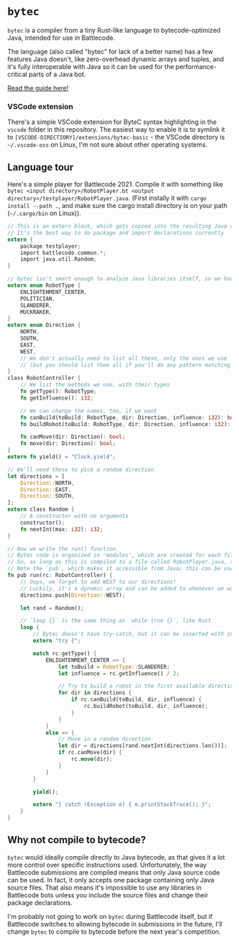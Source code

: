# `bytec`

`bytec` is a compiler from a tiny Rust-like language to bytecode-optimized Java, intended for use in Battlecode.

The language (also called "bytec" for lack of a better name) has a few features Java doesn't, like zero-overhead dynamic arrays and tuples,
and it's fully interoperable with Java so it can be used for the performance-critical parts of a Java bot.

[Read the guide here!](https://tolziplohu.github.io/bytec)

### VSCode extension

There's a simple VSCode extension for ByteC syntax highlighting in the `vscode` folder in this repository. The easiest way to enable it is to symlink it to `[VSCODE-DIRECTIORY]/extensions/bytec-basic` - the VSCode directory is `~/.vscode-oss` on Linux, I'm not sure about other operating systems.

## Language tour

Here's a simple player for Battlecode 2021. Compile it with something like `bytec <input directory>/RobotPlayer.bt <output directory>/testplayer/RobotPlayer.java`. (First instally it with `cargo install --path .`, and make sure the cargo install directory is on your path (`~/.cargo/bin` on Linux)).

```rust
// This is an extern block, which gets copied into the resulting Java code
// It's the best way to do package and import declarations currently
extern {
    package testplayer;
    import battlecode.common.*;
    import java.util.Random;
}

// bytec isn't smart enough to analyze Java libraries itself, so we have to tell it the parts of the Battlecode API we need
extern enum RobotType {
    ENLIGHTENMENT_CENTER,
    POLITICIAN,
    SLANDERER,
    MUCKRAKER,
}
extern enum Direction {
    NORTH,
    SOUTH,
    EAST,
    WEST,
    // We don't actually need to list all these, only the ones we use
    // (but you should list them all if you'll do any pattern matching on it so coverage checking works!)
}
class RobotController {
    // We list the methods we use, with their types
    fn getType(): RobotType;
    fn getInfluence(): i32;

    // We can change the names, too, if we want
    fn canBuild(toBuild: RobotType, dir: Direction, influence: i32): bool = "canBuildRobot";
    fn buildRobot(toBuild: RobotType, dir: Direction, influence: i32): bool;

    fn canMove(dir: Direction): bool;
    fn move(dir: Direction): bool;
}
extern fn yield() = "Clock.yield";

// We'll need these to pick a random direction
let directions = [
    Direction::NORTH,
    Direction::EAST,
    Direction::SOUTH,
];
extern class Random {
    // A constructor with no arguments
    constructor();
    fn nextInt(max: i32): i32;
}

// Now we write the run() function.
// Bytec code is organized in 'modules', which are created for each file and are really classes with static members.
// So, as long as this is compiled to a file called RobotPlayer.java, this will be RobotPlayer.run() and will work.
// Note the `pub`, which makes it accessible from Java; this can be used anytime a name is declared.
fn pub run(rc: RobotController) {
    // Oops, we forgot to add WEST to our directions!
    // Luckily, it's a dynamic array and can be added to whenever we want.
    directions.push(Direction::WEST);

    let rand = Random();

    // `loop {}` is the same thing as `while true {}`, like Rust
    loop {
        // Bytec doesn't have try-catch, but it can be inserted with inline Java code
        extern "try {";

        match rc.getType() {
            ENLIGHTENMENT_CENTER => {
                let toBuild = RobotType::SLANDERER;
                let influence = rc.getInfluence() / 2;

                // Try to build a robot in the first available direction
                for dir in directions {
                    if rc.canBuild(toBuild, dir, influence) {
                        rc.buildRobot(toBuild, dir, influence);
                    }
                }
            }
            else => {
                // Move in a random direction
                let dir = directions[rand.nextInt(directions.len())];
                if rc.canMove(dir) {
                    rc.move(dir);
                }
            }
        }

        yield();

        extern "} catch (Exception e) { e.printStackTrace(); }";
    }
}
```

## Why not compile to bytecode?

`bytec` would ideally compile directly to Java bytecode, as that gives it a lot more control over specific instructions used.
Unfortunately, the way Battlecode submissions are compiled means that only Java source code can be used.
In fact, it only accepts one package containing only Java source files.
That also means it's impossible to use any libraries in Battlecode bots unless you include the source files and change their package declarations.

I'm probably not going to work on `bytec` during Battlecode itself, but if Battlecode switches to allowing bytecode in submissions in the future, I'll change `bytec` to compile to bytecode before the next year's competition.